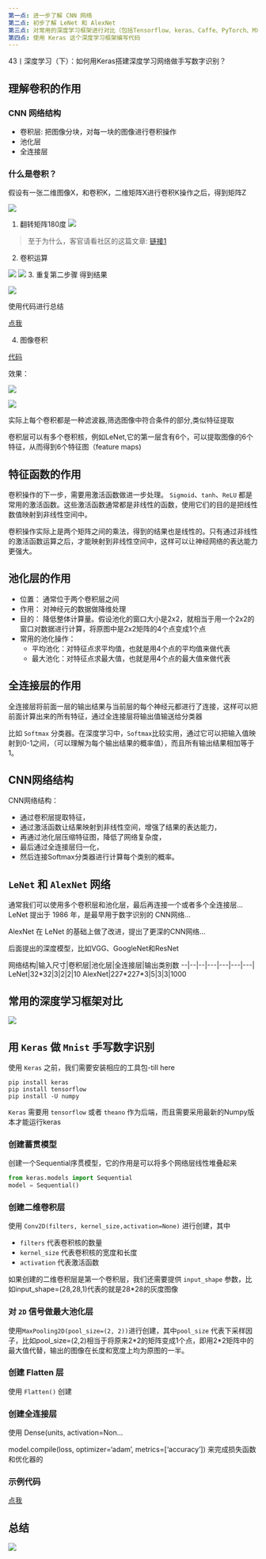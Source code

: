 ```yaml
---
第一点: 进一步了解 CNN 网络
第二点: 初步了解 LeNet 和 AlexNet
第三点: 对常用的深度学习框架进行对比（包括Tensorflow、keras、Caffe、PyTorch、MXnet和Theano)
第四点: 使用 Keras 这个深度学习框架编写代码
---
```


43丨深度学习（下）：如何用Keras搭建深度学习网络做手写数字识别？

## 理解卷积的作用
### CNN 网络结构

* 卷积层: 把图像分块，对每一块的图像进行卷积操作
* 池化层
* 全连接层

### 什么是卷积？

假设有一张二维图像X，和卷积K，二维矩阵X进行卷积K操作之后，得到矩阵Z

![](卷积操作.jpg)

1. 翻转矩阵180度
![](旋转180后的k.jpg)
> 至于为什么，客官请看社区的这篇文章: [链接1][]

2. 卷积运算

![](卷积运算.jpg)
![](出来会是一个3x3矩阵.png)
3. 重复第二步骤 得到结果

![](结果.jpg)

使用代码进行总结

[点我](demo.py)

4. 图像卷积

[代码](demo1.py)

效果：

![](WX20190322-184344@2x.png)

![](WX20190322-194910@2x.png)

实际上每个卷积都是一种滤波器,筛选图像中符合条件的部分,类似特征提取

卷积层可以有多个卷积核，例如LeNet,它的第一层含有6个，可以提取图像的6个特征，从而得到6个特征图（feature maps)

## 特征函数的作用

卷积操作的下一步，需要用激活函数做进一步处理。 `Sigmoid`、`tanh`、`ReLU` 都是常用的激活函数。这些激活函数通常都是非线性的函数，使用它们的目的是把线性数值映射到非线性空间中。  

卷积操作实际上是两个矩阵之间的乘法，得到的结果也是线性的。只有通过非线性的激活函数运算之后，才能映射到非线性空间中，这样可以让神经网络的表达能力更强大。


## 池化层的作用

- 位置： 通常位于两个卷积层之间
- 作用： 对神经元的数据做降维处理
- 目的： 降低整体计算量。假设池化的窗口大小是2x2，就相当于用一个2x2的窗口对数据进行计算，将原图中是2x2矩阵的4个点变成1个点
- 常用的池化操作：
  - 平均池化：对特征点求平均值，也就是用4个点的平均值来做代表
  - 最大池化：对特征点求最大值，也就是用4个点的最大值来做代表


## 全连接层的作用

全连接层将前面一层的输出结果与当前层的每个神经元都进行了连接，这样可以把前面计算出来的所有特征，通过全连接层将输出值输送给分类器

比如 `Softmax` 分类器。在深度学习中，`Softmax`比较实用，通过它可以把输入值映射到0-1之间，（可以理解为每个输出结果的概率值），而且所有输出结果相加等于1。

## CNN网络结构
CNN网络结构：
- 通过卷积层提取特征，
- 通过激活函数让结果映射到非线性空间，增强了结果的表达能力，
- 再通过池化层压缩特征图，降低了网络复杂度，
- 最后通过全连接层归一化，
- 然后连接Softmax分类器进行计算每个类别的概率。

## `LeNet` 和 `AlexNet` 网络

通常我们可以使用多个卷积层和池化层，最后再连接一个或者多个全连接层...
LeNet 提出于 1986 年，是最早用于数字识别的 CNN网络...

AlexNet 在 LeNet 的基础上做了改进，提出了更深的CNN网络...

后面提出的深度模型，比如VGG、GoogleNet和ResNet

网络结构|输入尺寸|卷积层|池化层|全连接层|输出类别数
--|--|--|---|---|---|---|
LeNet|32*32|3|2|2|10
AlexNet|227\*227\*3|5|3|3|1000


## 常用的深度学习框架对比

![](框架对比.png)

## 用 `Keras` 做 `Mnist` 手写数字识别
使用 `Keras` 之前，我们需要安装相应的工具包-till here
```
pip install keras
pip install tensorflow
pip install -U numpy
```
`Keras` 需要用 `tensorflow` 或者 `theano` 作为后端，而且需要采用最新的Numpy版本才能运行keras

### 创建蓄贯模型
创建一个Sequential序贯模型，它的作用是可以将多个网络层线性堆叠起来
```python
from keras.models import Sequential
model = Sequential()
```
### 创建二维卷积层

使用 `Conv2D(filters, kernel_size,activation=None)` 进行创建，其中

- `filters` 代表卷积核的数量
- `kernel_size` 代表卷积核的宽度和长度
- `activation` 代表激活函数

如果创建的二维卷积层是第一个卷积层，我们还需要提供 `input_shape` 参数，比如input_shape=(28,28,1)代表的就是28*28的灰度图像

### 对 `2D` 信号做最大池化层

使用`MaxPooling2D(pool_size=(2, 2))`进行创建，其中`pool_size` 代表下采样因子，比如pool_size=(2,2)相当于将原来2*2的矩阵变成1个点，即用2\*2矩阵中的最大值代替，输出的图像在长度和宽度上均为原图的一半。

### 创建 Flatten 层

使用 `Flatten()` 创建

### 创建全连接层

使用 Dense(units, activation=Non...

model.compile(loss, optimizer=‘adam’, metrics=[‘accuracy’]) 来完成损失函数和优化器的

### 示例代码

 [点我](demo3.py)

## 总结

![](https://static001.geekbang.org/resource/image/43/39/431ccdf001d421b3810e03c9c598b539.png)

[链接1]: https://cloud.tencent.com/developer/article/1366358 "什么！卷积要旋转180度？！"

